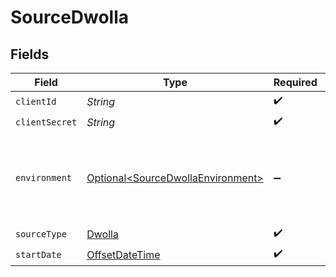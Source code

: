 # SourceDwolla


## Fields

| Field                                                                                     | Type                                                                                      | Required                                                                                  | Description                                                                               |
| ----------------------------------------------------------------------------------------- | ----------------------------------------------------------------------------------------- | ----------------------------------------------------------------------------------------- | ----------------------------------------------------------------------------------------- |
| `clientId`                                                                                | *String*                                                                                  | :heavy_check_mark:                                                                        | N/A                                                                                       |
| `clientSecret`                                                                            | *String*                                                                                  | :heavy_check_mark:                                                                        | N/A                                                                                       |
| `environment`                                                                             | [Optional\<SourceDwollaEnvironment>](../../models/shared/SourceDwollaEnvironment.md)      | :heavy_minus_sign:                                                                        | The environment for the Dwolla API, either 'api-sandbox' or 'api'.                        |
| `sourceType`                                                                              | [Dwolla](../../models/shared/Dwolla.md)                                                   | :heavy_check_mark:                                                                        | N/A                                                                                       |
| `startDate`                                                                               | [OffsetDateTime](https://docs.oracle.com/javase/8/docs/api/java/time/OffsetDateTime.html) | :heavy_check_mark:                                                                        | N/A                                                                                       |